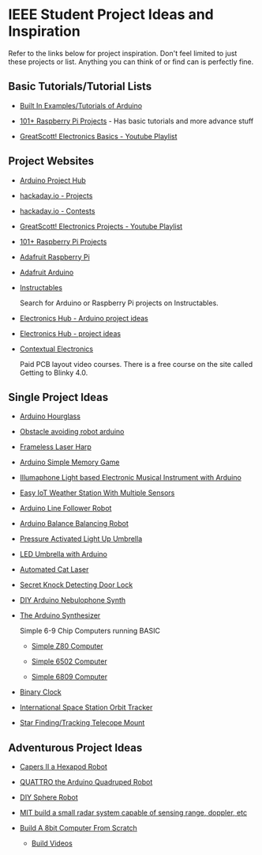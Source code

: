 # IEEE Student Project Ideas and Inspiration

Refer to the links below for project inspiration. Don't feel limited to just
these projects or list. Anything you can think of or find can is perfectly fine.

## Basic Tutorials/Tutorial Lists

-   [Built In Examples/Tutorials of Arduino](https://www.arduino.cc/en/Tutorial/BuiltInExamples)

-   [101+ Raspberry Pi Projects](https://www.electronicshub.org/raspberry-pi-projects/) - Has basic tutorials and more advance stuff

-   [GreatScott! Electronics Basics - Youtube Playlist](https://www.youtube.com/playlist?list=PLAROrg3NQn7cyu01HpOv5BWo217XWBZu0)


## Project Websites
-   [Arduino Project Hub](https://create.arduino.cc/projecthub)

-   [hackaday.io - Projects](https://hackaday.io/projects)

-   [hackaday.io - Contests](https://hackaday.io/contests)
    
-   [GreatScott! Electronics Projects - Youtube Playlist](https://www.youtube.com/playlist?list=PLAROrg3NQn7dGPxb9CFtxwbgzLNaaj1Oe)

-   [101+ Raspberry Pi Projects](https://www.electronicshub.org/raspberry-pi-projects/)

-   [Adafruit Raspberry Pi](https://learn.adafruit.com/category/raspberry-pi)

-   [Adafruit Arduino](https://learn.adafruit.com/category/arduino)

-   [Instructables](http://www.instructables.com)

    Search for Arduino or Raspberry Pi projects on Instructables.

-   [Electronics Hub - Arduino project ideas](https://www.electronicshub.org/arduino-project-ideas/)

-   [Electronics Hub - project ideas](https://www.electronicshub.org/electronics-projects-ideas/)

-   [Contextual Electronics](https://contextualelectronics.com/)

    Paid PCB layout video courses. There is a free course on the site called Getting to Blinky 4.0.

## Single Project Ideas
-   [Arduino Hourglass](https://www.instagram.com/p/BmFQoqdDryU/?utm_source=ig_share_sheet&igshid=i360sjd3vpwa)

-   [Obstacle avoiding robot arduino](https://www.electronicshub.org/obstacle-avoiding-robot-arduino/)

-   [Frameless Laser Harp](http://www.instructables.com/id/Frameless-Laser-Harp/)

-   [Arduino Simple Memory Game](http://www.instructables.com/id/Arduino-Simple-Memory-Game/)

-   [Illumaphone Light based Electronic Musical Instrument with Arduino](http://www.instructables.com/id/Illumaphone-Light-based-Electronic-Musical-Instrum/)

-   [Easy IoT Weather Station With Multiple Sensors](http://www.instructables.com/id/Esay-IoT-Weather-Station-With-Multiple-Sensors/)

-   [Arduino Line Follower Robot](http://www.instructables.com/id/Arduino-Line-Follower-Robot-1/)

-   [Arduino Balance Balancing Robot](http://www.instructables.com/id/Arduino-Balance-Balancing-Robot-How-to-Make/)

-   [Pressure Activated Light Up Umbrella](http://www.instructables.com/id/Pressure-Activated-Light-Up-Umbrella/)

-   [LED Umbrella with Arduino](http://www.instructables.com/id/LED-Umbrella-with-Arduino/)

-   [Automated Cat Laser](http://www.instructables.com/id/CatBot-Automated-Cat-Laser/)

-   [Secret Knock Detecting Door Lock](http://www.instructables.com/id/Secret-Knock-Detecting-Door-Lock/)

-   [DIY Arduino Nebulophone Synth](http://www.instructables.com/id/DIY-Arduino-Nebulophone-Synth/)

-   [The Arduino Synthesizer](http://www.instructables.com/id/The-Arduino-Synthesizer/)

    Simple 6-9 Chip Computers running BASIC

    -   [Simple Z80 Computer](http://searle.hostei.com/grant/z80/SimpleZ80.html)

    -   [Simple 6502 Computer](http://searle.hostei.com/grant/6502/Simple6502.html)

    -   [Simple 6809 Computer](http://searle.hostei.com/grant/6809/Simple6809.html)

-   [Binary Clock](https://hackaday.io/project/9783-binaryclock)

-   [International Space Station Orbit Tracker](https://www.youtube.com/watch?v=sIE0mcOGnms)

-   [Star Finding/Tracking Telecope Mount](https://hackaday.io/project/159342-pisolaris)
## Adventurous Project Ideas

-   [Capers II a Hexapod Robot](http://www.instructables.com/id/Capers-II-a-Hexapod-Robot/)

-   [QUATTRO the Arduino Quadruped Robot](http://www.instructables.com/id/QUATTRO-the-Arduino-Quadruped-Robot/)

-   [DIY Sphere Robot](http://www.instructables.com/id/DIY-Sphere-Robot/)

-   [MIT build a small radar system capable of sensing range, doppler, etc](https://ocw.mit.edu/resources/res-ll-003-build-a-small-radar-system-capable-of-sensing-range-doppler-and-synthetic-aperture-radar-imaging-january-iap-2011/)

-   [Build A 8bit Computer From Scratch](https://eater.net/8bit/)

    - [Build Videos](https://www.youtube.com/user/eaterbc)
